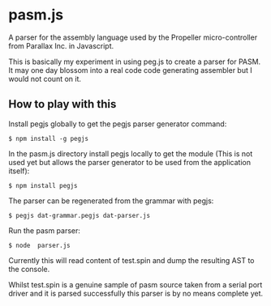 # pasm.js
A parser for the assembly language used by the Propeller micro-controller from Parallax Inc. in Javascript.

This is basically my experiment in using peg.js to create a parser for PASM. It may one day blossom into a real code code generating assembler but I would not count on it.


How to play with this
---------------------

Install pegjs globally to get the pegjs parser generator command:

    $ npm install -g pegjs

In the pasm.js directory install pegjs locally to get the module (This is not used yet but allows the parser generator to be used from the application itself):

    $ npm install pegjs

The parser can be regenerated from the grammar with pegjs:

    $ pegjs dat-grammar.pegjs dat-parser.js

Run the pasm parser:

    $ node  parser.js

Currently this will read content of test.spin and dump the resulting AST to the console.

Whilst test.spin is a genuine sample of pasm source taken from a serial port driver and it is parsed successfully this parser is by no means complete yet.
 


